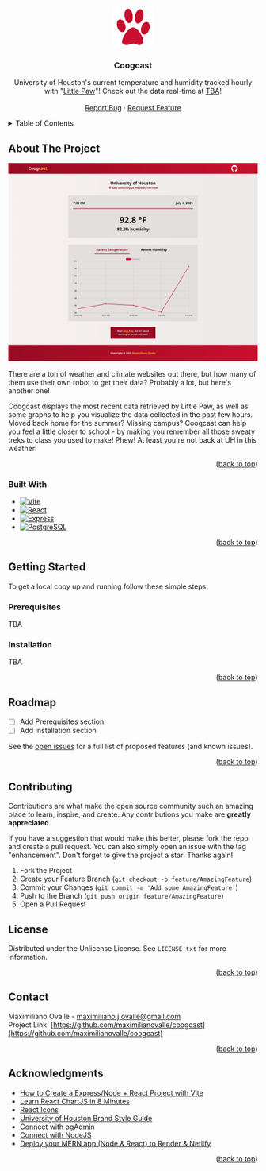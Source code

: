 <a id="readme-top"></a>

<!-- PROJECT LOGO -->
<br />
<div align="center">
  <a href="/">
    <img src="./client/public/paw.svg" alt="Logo" width="80" height="80">
  </a>

  <h3 align="center">Coogcast</h3>

  <p align="center">
    University of Houston's current temperature and humidity tracked hourly with "<a href="https://github.com/maximilianovalle/little-paw" target="_blank" rel="noopener noreferrer">Little Paw</a>"! Check out the data real-time at <a href="" target="_blank" rel="noopener noreferrer">TBA</a>!
    <br /><br />
    <a href="https://github.com/maximilianovalle/coogcast/issues/new">Report Bug</a>
    &middot;
    <a href="https://github.com/maximilianovalle/coogcast/issues/new">Request Feature</a>
  </p>
</div>



<!-- TABLE OF CONTENTS -->
<details>
  <summary>Table of Contents</summary>
  <ol>
    <li>
      <a href="#about-the-project">About The Project</a>
      <ul>
        <li><a href="#built-with">Built With</a></li>
      </ul>
    </li>
    <li>
      <a href="#getting-started">Getting Started</a>
      <ul>
        <li><a href="#prerequisites">Prerequisites</a></li>
        <li><a href="#installation">Installation</a></li>
      </ul>
    </li>
    <li><a href="#roadmap">Roadmap</a></li>
    <li><a href="#contributing">Contributing</a></li>
    <li><a href="#license">License</a></li>
    <li><a href="#contact">Contact</a></li>
    <li><a href="#acknowledgments">Acknowledgments</a></li>
  </ol>
</details>



<!-- ABOUT THE PROJECT -->
## About The Project

![Coogcast webpage](./screenshot.png)

There are a ton of weather and climate websites out there, but how many of them use their own robot to get their data? Probably a lot, but here's another one!

Coogcast displays the most recent data retrieved by Little Paw, as well as some graphs to help you visualize the data collected in the past few hours. Moved back home for the summer? Missing campus? Coogcast can help you feel a little closer to school - by making you remember all those sweaty treks to class you used to make! Phew! At least you're not back at UH in this weather!

<p align="right">(<a href="#readme-top">back to top</a>)</p>



### Built With

* [![Vite][Vite]][Vite-url]
* [![React][React.js]][React-url]
* [![Express][Express.js]][Express-url]
* [![PostgreSQL][PostgreSQL]][PostgreSQL-url]

<p align="right">(<a href="#readme-top">back to top</a>)</p>



<!-- GETTING STARTED -->
## Getting Started

To get a local copy up and running follow these simple steps.

### Prerequisites

TBA

### Installation

TBA

<p align="right">(<a href="#readme-top">back to top</a>)</p>

<!-- ROADMAP -->
## Roadmap

- [ ] Add Prerequisites section
- [ ] Add Installation section

See the [open issues](https://github.com/maximilianovalle/coogcast/issues) for a full list of proposed features (and known issues).

<p align="right">(<a href="#readme-top">back to top</a>)</p>



<!-- CONTRIBUTING -->
## Contributing

Contributions are what make the open source community such an amazing place to learn, inspire, and create. Any contributions you make are **greatly appreciated**.

If you have a suggestion that would make this better, please fork the repo and create a pull request. You can also simply open an issue with the tag "enhancement".
Don't forget to give the project a star! Thanks again!

1. Fork the Project
2. Create your Feature Branch (`git checkout -b feature/AmazingFeature`)
3. Commit your Changes (`git commit -m 'Add some AmazingFeature'`)
4. Push to the Branch (`git push origin feature/AmazingFeature`)
5. Open a Pull Request


<!-- LICENSE -->
## License

Distributed under the Unlicense License. See `LICENSE.txt` for more information.

<p align="right">(<a href="#readme-top">back to top</a>)</p>



<!-- CONTACT -->
## Contact

Maximiliano Ovalle - maximiliano.j.ovalle@gmail.com <br />
Project Link: [https://github.com/maximilianovalle/coogcast](https://github.com/maximilianovalle/coogcast)

<p align="right">(<a href="#readme-top">back to top</a>)</p>



<!-- ACKNOWLEDGMENTS -->
## Acknowledgments

* [How to Create a Express/Node + React Project with Vite](https://www.youtube.com/watch?v=mKmxc8TcWQ8&ab_channel=ArpanNeupane)
* [Learn React ChartJS in 8 Minutes](https://www.youtube.com/watch?v=6q5d3Z1-5kQ&ab_channel=CodeComplete)
* [React Icons](https://react-icons.github.io/react-icons/search)
* [University of Houston Brand Style Guide](https://uh.edu/brand/brand-identity/style-guide/)
* [Connect with pgAdmin](https://aiven.io/docs/products/postgresql/howto/connect-pgadmin)
* [Connect with NodeJS](https://aiven.io/docs/products/postgresql/howto/connect-node)
* [Deploy your MERN app (Node & React) to Render & Netlify](https://www.youtube.com/watch?v=o_UtxjDYb78)

<p align="right">(<a href="#readme-top">back to top</a>)</p>



<!-- MARKDOWN LINKS & IMAGES -->
<!-- https://www.markdownguide.org/basic-syntax/#reference-style-links -->
[contributors-shield]: https://img.shields.io/github/contributors/othneildrew/Best-README-Template.svg?style=for-the-badge
[contributors-url]: https://github.com/othneildrew/Best-README-Template/graphs/contributors
[forks-shield]: https://img.shields.io/github/forks/othneildrew/Best-README-Template.svg?style=for-the-badge
[forks-url]: https://github.com/othneildrew/Best-README-Template/network/members
[stars-shield]: https://img.shields.io/github/stars/othneildrew/Best-README-Template.svg?style=for-the-badge
[stars-url]: https://github.com/othneildrew/Best-README-Template/stargazers
[issues-shield]: https://img.shields.io/github/issues/othneildrew/Best-README-Template.svg?style=for-the-badge
[issues-url]: https://github.com/othneildrew/Best-README-Template/issues
[license-shield]: https://img.shields.io/github/license/othneildrew/Best-README-Template.svg?style=for-the-badge
[license-url]: https://github.com/othneildrew/Best-README-Template/blob/master/LICENSE.txt
[linkedin-shield]: https://img.shields.io/badge/-LinkedIn-black.svg?style=for-the-badge&logo=linkedin&colorB=555
[linkedin-url]: https://linkedin.com/in/othneildrew

[React.js]: https://img.shields.io/badge/React-20232A?style=for-the-badge&logo=react&logoColor=61DAFB
[React-url]: https://reactjs.org/
[Vite]: https://img.shields.io/badge/Vite-646CFF?style=for-the-badge&logo=Vite&logoColor=white
[Vite-url]: https://vite.dev/
[Express.js]: https://img.shields.io/badge/express.js-000000?style=for-the-badge&logo=express&logoColor=white
[Express-url]: https://expressjs.com/
[PostgreSQL]: https://img.shields.io/badge/postgresql-4169e1?style=for-the-badge&logo=postgresql&logoColor=white
[PostgreSQL-url]: https://www.postgresql.org/